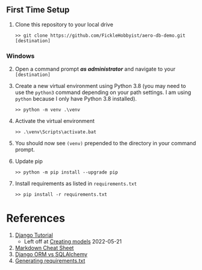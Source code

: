 ## First Time Setup
1. Clone this repository to your local drive

    ```>> git clone https://github.com/FickleHobbyist/aero-db-demo.git [destination]```

### Windows
2. Open a command prompt **_as administrator_** and navigate to your `[destination]`
3. Create a new virtual environment using Python 3.8 (you may need to use the `python3` command depending on your 
   path settings. I am using `python` because I only have Python 3.8 installed).

    ```>> python -m venv .\venv```
4. Activate the virtual environment

    ```>> .\venv\Scripts\activate.bat```
5. You should now see `(venv)` prepended to the directory in your command prompt.
6. Update pip

    ```>> python -m pip install --upgrade pip```
7. Install requirements as listed in `requirements.txt`

    ```>> pip install -r requirements.txt```

# References
1. [Django Tutorial](https://docs.djangoproject.com/en/4.0/intro/tutorial02/)
    * Left off at [Creating models](https://docs.djangoproject.com/en/4.0/intro/tutorial02/#creating-models-1) 2022-05-21
1. [Markdown Cheat Sheet](https://github.com/adam-p/markdown-here/wiki/Markdown-Cheatsheet)
1. [Django ORM vs SQLAlchemy](https://ebs-integrator.com/blog/django-orm-vs-sql-alchemy/#:~:text=Differences%20%E2%80%93%20SQL%20Alchemy%20vs%20Django,with%20the%20overall%20model%20object.)
1. [Generating requirements.txt](https://stackoverflow.com/questions/31684375/automatically-create-requirements-txt)
